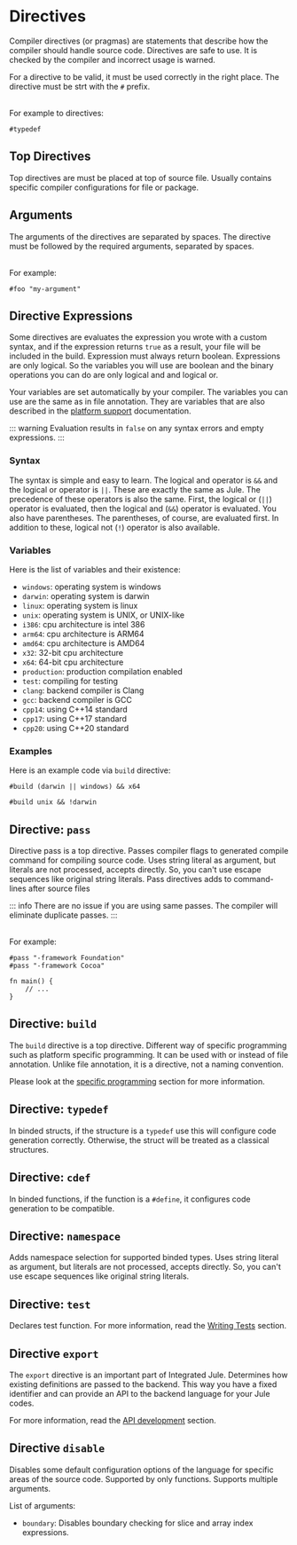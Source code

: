 # Directives
Compiler directives (or pragmas) are statements that describe how the compiler should handle source code. Directives are safe to use. It is checked by the compiler and incorrect usage is warned.

For a directive to be valid, it must be used correctly in the right place. The directive must be strt with the `#` prefix.

\
For example to directives:
```jule
#typedef
```

## Top Directives
Top directives are must be placed at top of source file.
Usually contains specific compiler configurations for file or package.

## Arguments
The arguments of the directives are separated by spaces. The directive must be followed by the required arguments, separated by spaces.

\
For example:
```jule
#foo "my-argument"
```

## Directive Expressions

Some directives are evaluates the expression you wrote with a custom syntax, and if the expression returns `true` as a result, your file will be included in the build. Expression must always return boolean. Expressions are only logical. So the variables you will use are boolean and the binary operations you can do are only logical and and logical or.

Your variables are set automatically by your compiler. The variables you can use are the same as in file annotation. They are variables that are also described in the [platform support](/compiler/platform-support) documentation.

::: warning
Evaluation results in `false` on any syntax errors and empty expressions.
:::

### Syntax

The syntax is simple and easy to learn. The logical and operator is `&&` and the logical or operator is `||`. These are exactly the same as Jule. The precedence of these operators is also the same. First, the logical or (`||`) operator is evaluated, then the logical and (`&&`) operator is evaluated. You also have parentheses. The parentheses, of course, are evaluated first. In addition to these, logical not (`!`) operator is also available.

### Variables

Here is the list of variables and their existence:

- `windows`: operating system is windows
- `darwin`: operating system is darwin
- `linux`: operating system is linux
- `unix`: operating system is UNIX, or UNIX-like
- `i386`: cpu architecture is intel 386
- `arm64`: cpu architecture is ARM64
- `amd64`: cpu architecture is AMD64
- `x32`: 32-bit cpu architecture
- `x64`: 64-bit cpu architecture
- `production`: production compilation enabled
- `test`: compiling for testing
- `clang`: backend compiler is Clang
- `gcc`: backend compiler is GCC
- `cpp14`: using C++14 standard
- `cpp17`: using C++17 standard
- `cpp20`: using C++20 standard

### Examples

Here is an example code via `build` directive:

```jule
#build (darwin || windows) && x64
```
```jule
#build unix && !darwin
```

## Directive: `pass`
Directive pass is a top directive.
Passes compiler flags to generated compile command for compiling source code. Uses string literal as argument, but literals are not processed, accepts directly. So, you can't use escape sequences like original string literals. Pass directives adds to command-lines after source files

::: info
There are no issue if you are using same passes.
The compiler will eliminate duplicate passes.
:::

\
For example:
```jule
#pass "-framework Foundation"
#pass "-framework Cocoa"

fn main() {
    // ...
}
```

## Directive: `build`

The `build` directive is a top directive. Different way of specific programming such as platform specific programming. It can be used with or instead of file annotation. Unlike file annotation, it is a directive, not a naming convention.

Please look at the [specific programming](/compiler/specific-programming) section for more information.

## Directive: `typedef`
In binded structs, if the structure is a `typedef` use this will configure code generation correctly. Otherwise, the struct will be treated as a classical structures.

## Directive: `cdef`
In binded functions, if the function is a `#define`, it configures code generation to be compatible.

## Directive: `namespace`
Adds namespace selection for supported binded types. Uses string literal as argument, but literals are not processed, accepts directly. So, you can't use escape sequences like original string literals.

## Directive: `test`
Declares test function. For more information, read the [Writing Tests](/debugging/testing/writing-tests) section.

## Directive `export`

The `export` directive is an important part of Integrated Jule. Determines how existing definitions are passed to the backend. This way you have a fixed identifier and can provide an API to the backend language for your Jule codes.

For more information, read the [API development](/integrated-jule/api/api-development) section.

## Directive `disable`

Disables some default configuration options of the language for specific areas of the source code. Supported by only functions. Supports multiple arguments.

List of arguments:
- `boundary`: Disables boundary checking for slice and array index expressions.
